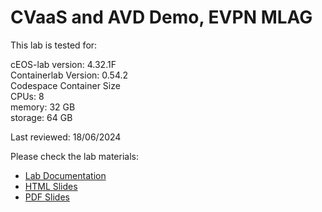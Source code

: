 # CVaaS and AVD Demo, EVPN MLAG

This lab is tested for:  

  cEOS-lab version: 4.32.1F  
  Containerlab Version: 0.54.2  
  Codespace Container Size  
    CPUs: 8  
    memory: 32 GB  
    storage: 64 GB  

Last reviewed: 18/06/2024  

Please check the lab materials:

- [Lab Documentation](https://arista-netdevops-community.github.io/one-click-se-demos/cvaas-cvaas-and-avd-demo--evpn-mlag/cvaas-cvaas-and-avd-demo--evpn-mlag/)
- [HTML Slides](https://arista-netdevops-community.github.io/one-click-se-demos/slides/cvaas-cvaas-and-avd-demo--evpn-mlag.html)
- [PDF Slides](https://arista-netdevops-community.github.io/one-click-se-demos/pdfs/cvaas-cvaas-and-avd-demo--evpn-mlag.pdf)
